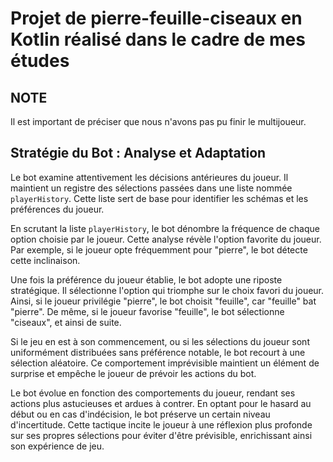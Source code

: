 # Projet de pierre-feuille-ciseaux en Kotlin réalisé dans le cadre de mes études

## NOTE

Il est important de préciser que nous n'avons pas pu finir le multijoueur.

## Stratégie du Bot : Analyse et Adaptation

Le bot examine attentivement les décisions antérieures du joueur. Il maintient un registre des sélections passées dans une liste nommée `playerHistory`. Cette liste sert de base pour identifier les schémas et les préférences du joueur.

En scrutant la liste `playerHistory`, le bot dénombre la fréquence de chaque option choisie par le joueur. Cette analyse révèle l'option favorite du joueur. Par exemple, si le joueur opte fréquemment pour "pierre", le bot détecte cette inclinaison.

Une fois la préférence du joueur établie, le bot adopte une riposte stratégique. Il sélectionne l'option qui triomphe sur le choix favori du joueur. Ainsi, si le joueur privilégie "pierre", le bot choisit "feuille", car "feuille" bat "pierre". De même, si le joueur favorise "feuille", le bot sélectionne "ciseaux", et ainsi de suite.

Si le jeu en est à son commencement, ou si les sélections du joueur sont uniformément distribuées sans préférence notable, le bot recourt à une sélection aléatoire. Ce comportement imprévisible maintient un élément de surprise et empêche le joueur de prévoir les actions du bot.

Le bot évolue en fonction des comportements du joueur, rendant ses actions plus astucieuses et ardues à contrer. En optant pour le hasard au début ou en cas d'indécision, le bot préserve un certain niveau d'incertitude. Cette tactique incite le joueur à une réflexion plus profonde sur ses propres sélections pour éviter d'être prévisible, enrichissant ainsi son expérience de jeu.